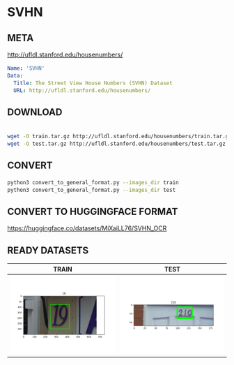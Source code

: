 # SVHN

## META

<http://ufldl.stanford.edu/housenumbers/>

```yaml
Name: 'SVHN'
Data:
  Title: The Street View House Numbers (SVHN) Dataset
  URL: http://ufldl.stanford.edu/housenumbers/
```

## DOWNLOAD

```bash

wget -O train.tar.gz http://ufldl.stanford.edu/housenumbers/train.tar.gz && tar -xvzf train.tar.gz
wget -O test.tar.gz http://ufldl.stanford.edu/housenumbers/test.tar.gz && tar -xvzf test.tar.gz

```

## CONVERT

```bash
python3 convert_to_general_format.py --images_dir train
python3 convert_to_general_format.py --images_dir test
```

## CONVERT TO HUGGINGFACE FORMAT

<https://huggingface.co/datasets/MiXaiLL76/SVHN_OCR>

## READY DATASETS

| TRAIN                                            | TEST                                            |
| ------------------------------------------------ | ----------------------------------------------- |
| ![train_image](.examples/19_1.png "Train Image") | ![test_image](.examples/210_2.png "Test Image") |
